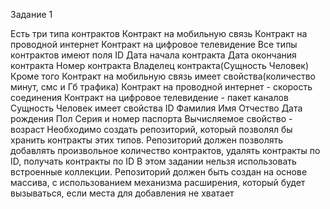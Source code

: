 Задание 1

Есть три типа контрактов
Контракт на мобильную связь
Контракт на проводной интернет
Контракт на цифровое телевидение
Все типы контрактов имеют поля
ID
Дата начала контракта
Дата окончания контракта
Номер контракта
Владелец контракта(Сущность Человек)
Кроме того
Контракт на мобильную связь имеет свойства(количество минут, смс и Гб трафика)
Контракт на проводной интернет - скорость соединения
Контракт на цифровое телевидение - пакет каналов
Сущность Человек имеет свойства
ID
Фамилия Имя Отчеcтво
Дата рождения
Пол
Серия и номер паспорта
Вычисляемое свойство - возраст
Необходимо создать репозиторий, который позволял бы хранить контракты этих типов. Репозиторий должен позволять добавлять произвольное количество контрактов, удалять контракты по ID, получать контракты по ID
В этом задании нельзя использовать встроенные коллекции. Репозиторий должен быть создан на основе массива, с использованием механизма расширения, который будет вызываться, если места для добавления не хватает